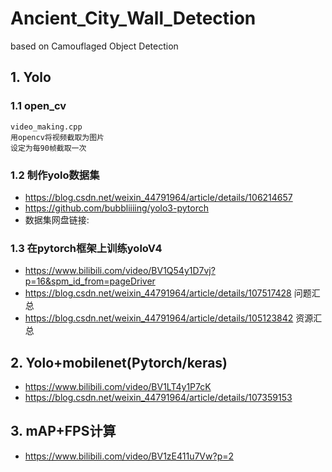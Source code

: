 # Ancient_City_Wall_Detection
based on  Camouflaged Object Detection
## 1. Yolo 
### 1.1 open_cv
    video_making.cpp
    用opencv将视频截取为图片
    设定为每90帧截取一次
### 1.2 制作yolo数据集
- https://blog.csdn.net/weixin_44791964/article/details/106214657
- https://github.com/bubbliiiing/yolo3-pytorch
- 数据集网盘链接:

### 1.3 在pytorch框架上训练yoloV4
- https://www.bilibili.com/video/BV1Q54y1D7vj?p=16&spm_id_from=pageDriver
- https://blog.csdn.net/weixin_44791964/article/details/107517428    问题汇总
- https://blog.csdn.net/weixin_44791964/article/details/105123842    资源汇总
## 2. Yolo+mobilenet(Pytorch/keras)
- https://www.bilibili.com/video/BV1LT4y1P7cK
- https://blog.csdn.net/weixin_44791964/article/details/107359153
## 3. mAP+FPS计算
- https://www.bilibili.com/video/BV1zE411u7Vw?p=2
